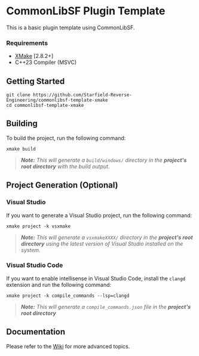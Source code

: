 # CommonLibSF Plugin Template

This is a basic plugin template using CommonLibSF.

### Requirements
* [XMake](https://xmake.io) [2.8.2+]
* C++23 Compiler (MSVC)

## Getting Started
```properties
git clone https://github.com/Starfield-Reverse-Engineering/commonlibsf-template-xmake
cd commonlibsf-template-xmake
```

## Building
To build the project, run the following command:
```properties
xmake build
```

> ***Note:*** *This will generate a `build/windows/` directory in the **project's root directory** with the build output.*

## Project Generation (Optional)

### Visual Studio
If you want to generate a Visual Studio project, run the following command:
```properties
xmake project -k vsxmake
```

> ***Note:*** *This will generate a `vsxmakeXXXX/` directory in the **project's root directory** using the latest version of Visual Studio installed on the system.*

### Visual Studio Code
If you want to enable intellisense in Visual Studio Code, install the `clangd` extension and run the following command:
```properties
xmake project -k compile_commands --lsp=clangd
```

> ***Note:*** *This will generate a `compile_commands.json` file in the **project's root directory***


## Documentation
Please refer to the [Wiki](../../wiki/Home) for more advanced topics.
